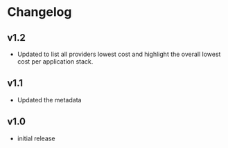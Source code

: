 # Changelog

## v1.2

- Updated to list all providers lowest cost and highlight the overall lowest cost per application stack.

## v1.1

- Updated the metadata

## v1.0

- initial release

